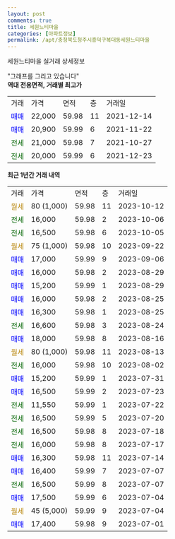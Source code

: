 ```yaml
---
layout: post
comments: true
title: 세원느티마을
categories: [아파트정보]
permalink: /apt/충청북도청주시흥덕구복대동세원느티마을
---
```


세원느티마을 실거래 상세정보

<script type="text/javascript">
  google.charts.load('current', {'packages':['line', 'corechart']});
  google.charts.setOnLoadCallback(drawChart);

  function drawChart() {
    var data = new google.visualization.DataTable();
    data.addColumn('date', '거래일');
    data.addColumn('number', "매매");
    data.addColumn('number', "전세");
    data.addColumn('number', "전매");

    data.addRows([[new Date(Date.parse("2023-10-12")), null, null, null], [new Date(Date.parse("2023-10-06")), null, 16000, null], [new Date(Date.parse("2023-10-05")), null, 16500, null], [new Date(Date.parse("2023-09-22")), null, null, null], [new Date(Date.parse("2023-09-06")), 17000, null, null], [new Date(Date.parse("2023-08-29")), 16000, null, null], [new Date(Date.parse("2023-08-29")), 15200, null, null], [new Date(Date.parse("2023-08-25")), 16000, null, null], [new Date(Date.parse("2023-08-25")), 16300, null, null], [new Date(Date.parse("2023-08-24")), null, 16600, null], [new Date(Date.parse("2023-08-16")), 18000, null, null], [new Date(Date.parse("2023-08-13")), null, null, null], [new Date(Date.parse("2023-08-02")), null, 16000, null], [new Date(Date.parse("2023-07-31")), 15200, null, null], [new Date(Date.parse("2023-07-23")), 16500, null, null], [new Date(Date.parse("2023-07-22")), null, 11550, null], [new Date(Date.parse("2023-07-20")), null, 16500, null], [new Date(Date.parse("2023-07-18")), null, 16500, null], [new Date(Date.parse("2023-07-17")), null, 16000, null], [new Date(Date.parse("2023-07-14")), 16300, null, null], [new Date(Date.parse("2023-07-07")), 16400, null, null], [new Date(Date.parse("2023-07-07")), null, 16500, null], [new Date(Date.parse("2023-07-04")), 17500, null, null], [new Date(Date.parse("2023-07-04")), null, null, null], [new Date(Date.parse("2023-07-01")), 17400, null, null]]);

    var options = {
      hAxis: {
        format: 'yyyy/MM/dd'
      },    
      lineWidth: 0,
      pointsVisible: true,    
      title: '최근 1년간 유형별 실거래가 분포',
      legend: { position: 'bottom' }
    };

    var formatter = new google.visualization.NumberFormat({pattern:'###,###'} );
    formatter.format(data, 1);
    formatter.format(data, 2);
    
    setTimeout(function() {
        var chart = new google.visualization.LineChart(document.getElementById('columnchart_material'));
        chart.draw(data, (options));
        document.getElementById('loading').style.display = 'none';
    }, 200);
  }
</script>


<div id="loading" style="z-index:20; display: block; margin-left: 0px">"그래프를 그리고 있습니다"</div>
<div id="columnchart_material" style="width: 95%; margin-left: 0px; display: block"></div>
<!-- contents start -->
<b>역대 전용면적, 거래별 최고가</b>
<table class="sortable">
    <tr>
      <td>거래</td>
      <td>가격</td>
      <td>면적</td>
      <td>층</td>
      <td>거래일</td>
    </tr>
        <tr>
          <td><a style="color: blue">매매</a></td>
          <td>22,000</td>
          <td>59.98</td>
          <td>11</td>
          <td>2021-12-14</td>
        </tr>            <tr>
          <td><a style="color: blue">매매</a></td>
          <td>20,900</td>
          <td>59.99</td>
          <td>6</td>
          <td>2021-11-22</td>
        </tr>        
        <tr>
              <td><a style="color: darkgreen">전세</a></td>
              <td>21,000</td>
              <td>59.98</td>
              <td>7</td>
              <td>2021-10-27</td>
            </tr>            <tr>
              <td><a style="color: darkgreen">전세</a></td>
              <td>20,000</td>
              <td>59.99</td>
              <td>6</td>
              <td>2021-12-23</td>
            </tr>        
    
</table>

<b>최근 1년간 거래 내역</b>

<table class="sortable">
    <tr>
      <td>거래</td>
      <td>가격</td>
      <td>면적</td>
      <td>층</td>
      <td>거래일</td>
    </tr>
    <tr>
      <td><a style="color: darkgoldenrod">월세</a></td>
      <td>80 (1,000)</td>
      <td>59.98</td>
      <td>11</td>
      <td>2023-10-12</td>
    </tr>          <tr>
      <td><a style="color: darkgreen">전세</a></td>
      <td>16,000</td>
      <td>59.98</td>
      <td>2</td>
      <td>2023-10-06</td>
    </tr>          <tr>
      <td><a style="color: darkgreen">전세</a></td>
      <td>16,500</td>
      <td>59.98</td>
      <td>6</td>
      <td>2023-10-05</td>
    </tr>          <tr>
      <td><a style="color: darkgoldenrod">월세</a></td>
      <td>75 (1,000)</td>
      <td>59.98</td>
      <td>10</td>
      <td>2023-09-22</td>
    </tr>          <tr>
      <td><a style="color: blue">매매</a></td>
      <td>17,000</td>
      <td>59.99</td>
      <td>9</td>
      <td>2023-09-06</td>
    </tr>          <tr>
      <td><a style="color: blue">매매</a></td>
      <td>16,000</td>
      <td>59.98</td>
      <td>2</td>
      <td>2023-08-29</td>
    </tr>          <tr>
      <td><a style="color: blue">매매</a></td>
      <td>15,200</td>
      <td>59.99</td>
      <td>1</td>
      <td>2023-08-29</td>
    </tr>          <tr>
      <td><a style="color: blue">매매</a></td>
      <td>16,000</td>
      <td>59.98</td>
      <td>2</td>
      <td>2023-08-25</td>
    </tr>          <tr>
      <td><a style="color: blue">매매</a></td>
      <td>16,300</td>
      <td>59.98</td>
      <td>1</td>
      <td>2023-08-25</td>
    </tr>          <tr>
      <td><a style="color: darkgreen">전세</a></td>
      <td>16,600</td>
      <td>59.98</td>
      <td>3</td>
      <td>2023-08-24</td>
    </tr>          <tr>
      <td><a style="color: blue">매매</a></td>
      <td>18,000</td>
      <td>59.98</td>
      <td>8</td>
      <td>2023-08-16</td>
    </tr>          <tr>
      <td><a style="color: darkgoldenrod">월세</a></td>
      <td>80 (1,000)</td>
      <td>59.98</td>
      <td>11</td>
      <td>2023-08-13</td>
    </tr>          <tr>
      <td><a style="color: darkgreen">전세</a></td>
      <td>16,000</td>
      <td>59.98</td>
      <td>10</td>
      <td>2023-08-02</td>
    </tr>          <tr>
      <td><a style="color: blue">매매</a></td>
      <td>15,200</td>
      <td>59.99</td>
      <td>1</td>
      <td>2023-07-31</td>
    </tr>          <tr>
      <td><a style="color: blue">매매</a></td>
      <td>16,500</td>
      <td>59.99</td>
      <td>2</td>
      <td>2023-07-23</td>
    </tr>          <tr>
      <td><a style="color: darkgreen">전세</a></td>
      <td>11,550</td>
      <td>59.99</td>
      <td>1</td>
      <td>2023-07-22</td>
    </tr>          <tr>
      <td><a style="color: darkgreen">전세</a></td>
      <td>16,500</td>
      <td>59.99</td>
      <td>5</td>
      <td>2023-07-20</td>
    </tr>          <tr>
      <td><a style="color: darkgreen">전세</a></td>
      <td>16,500</td>
      <td>59.98</td>
      <td>8</td>
      <td>2023-07-18</td>
    </tr>          <tr>
      <td><a style="color: darkgreen">전세</a></td>
      <td>16,000</td>
      <td>59.98</td>
      <td>8</td>
      <td>2023-07-17</td>
    </tr>          <tr>
      <td><a style="color: blue">매매</a></td>
      <td>16,300</td>
      <td>59.98</td>
      <td>11</td>
      <td>2023-07-14</td>
    </tr>          <tr>
      <td><a style="color: blue">매매</a></td>
      <td>16,400</td>
      <td>59.99</td>
      <td>7</td>
      <td>2023-07-07</td>
    </tr>          <tr>
      <td><a style="color: darkgreen">전세</a></td>
      <td>16,500</td>
      <td>59.99</td>
      <td>8</td>
      <td>2023-07-07</td>
    </tr>          <tr>
      <td><a style="color: blue">매매</a></td>
      <td>17,500</td>
      <td>59.99</td>
      <td>6</td>
      <td>2023-07-04</td>
    </tr>          <tr>
      <td><a style="color: darkgoldenrod">월세</a></td>
      <td>45 (5,000)</td>
      <td>59.99</td>
      <td>9</td>
      <td>2023-07-04</td>
    </tr>          <tr>
      <td><a style="color: blue">매매</a></td>
      <td>17,400</td>
      <td>59.98</td>
      <td>9</td>
      <td>2023-07-01</td>
    </tr>      </table>
<!-- contents end -->    

